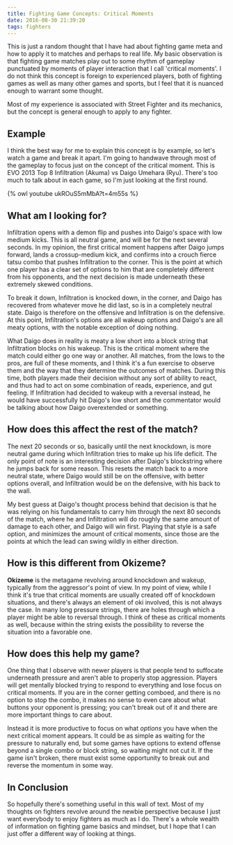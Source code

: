 ```yaml
---
title: Fighting Game Concepts: Critical Moments
date: 2016-08-30 21:39:20
tags: fighters
---
```


This is just a random thought that I have had about fighting game meta and how to apply it to matches and perhaps to real life.  My basic observation is that fighting game matches play out to some rhythm of gameplay punctuated by moments of player interaction that I call 'critical moments'.  I do not think this concept is foreign to experienced players, both of fighting games as well as many other games and sports, but I feel that it is nuanced enough to warrant some thought.

Most of my experience is associated with Street Fighter and its mechanics, but the concept is general enough to apply to any fighter.

## Example

I think the best way for me to explain this concept is by example, so let's watch a game and break it apart.  I'm going to handwave through most of the gameplay to focus just on the concept of the critical moment.  This is EVO 2013 Top 8 Infiltration (Akuma) vs Daigo Umehara (Ryu).  There's too much to talk about in each game, so I'm just looking at the first round.

{% owl youtube ukROuS5mMbA?t=4m55s %}

## What am I looking for?

Infiltration opens with a demon flip and pushes into Daigo's space with low medium kicks.  This is all neutral game, and will be for the next several seconds.  In my opinion, the first critical moment happens after Daigo jumps forward, lands a crossup-medium kick, and confirms into a crouch fierce tatsu combo that pushes Infiltration to the corner.  This is the point at which one player has a clear set of options to him that are completely different from his opponents, and the next decision is made underneath these extremely skewed conditions.

To break it down, Infiltration is knocked down, in the corner, and Daigo has recovered from whatever move he did last, so is in a completely neutral state.  Daigo is therefore on the offensive and Infiltration is on the defensive.  At this point, Infiltration's options are all wakeup options and Daigo's are all meaty options, with the notable exception of doing nothing.

What Daigo does in reality is meaty a low short into a block string that Infiltration blocks on his wakeup.  This is the critical moment where the match could either go one way or another.  All matches, from the lows to the pros, are full of these moments, and I think it's a fun exercise to observe them and the way that they determine the outcomes of matches.  During this time, both players made their decision without any sort of ability to react, and thus had to act on some combination of reads, experience, and gut feeling.  If Infiltration had decided to wakeup with a reversal instead, he would have successfully hit Daigo's low short and the commentator would be talking about how Daigo overextended or something.

## How does this affect the rest of the match?

The next 20 seconds or so, basically until the next knockdown, is more neutral game during which Infiltration tries to make up his life deficit.  The only point of note is an interesting decision after Daigo's blockstring where he jumps back for some reason.  This resets the match back to a more neutral state, where Daigo would still be on the offensive, with better options overall, and Infiltration would be on the defensive, with his back to the wall.  

My best guess at Daigo's thought process behind that decision is that he was relying on his fundamentals to carry him through the next 80 seconds of the match, where he and Infiltration will do roughly the same amount of damage to each other, and Daigo will win first.  Playing that style is a safe option, and minimizes the amount of critical moments, since those are the points at which the lead can swing wildly in either direction.

## How is this different from Okizeme?

**Okizeme** is the metagame revolving around knockdown and wakeup, typically from the aggressor's point of view.  In my point of view, while I think it's true that critical moments are usually created off of knockdown situations, and there's always an element of oki involved, this is not always the case.  In many long pressure strings, there are holes through which a player might be able to reversal through.  I think of these as critical moments as well, because within the string exists the possibility to reverse the situation into a favorable one.

## How does this help my game?

One thing that I observe with newer players is that people tend to suffocate underneath pressure and aren't able to properly stop aggression.  Players will get mentally blocked trying to respond to everything and lose focus on critical moments.  If you are in the corner getting comboed, and there is no option to stop the combo, it makes no sense to even care about what buttons your opponent is pressing; you can't break out of it and there are more important things to care about.  

Instead it is more productive to focus on what *options* you have when the next critical moment appears.  It could be as simple as waiting for the pressure to naturally end, but some games have options to extend offense beyond a single combo or block string, so waiting might not cut it.  If the game isn't broken, there must exist some opportunity to break out and reverse the momentum in some way.

## In Conclusion

So hopefully there's something useful in this wall of text.  Most of my thoughts on fighters revolve around the newbie perspective because I just want everybody to enjoy fighters as much as I do.  There's a whole wealth of information on fighting game basics and mindset, but I hope that I can just offer a different way of looking at things.